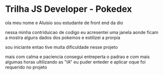 # Trilha JS Developer - Pokedex
ola meu nome e Aluisio sou estudante de front end da dio 

nessa minha contriduicao de codigo eu acresentei uma janela aonde ficam a mostra alguns dados dos pokemos e estilizei a prorpia 

sou iniciante entao tive muita dificuldade nesse projeto

 mais com calma e paciencia consegui entreperta o padrao e com mais algumas horas ultilizando as "IA" eu puder enteder e aplicar oque foi requerido no projeto
